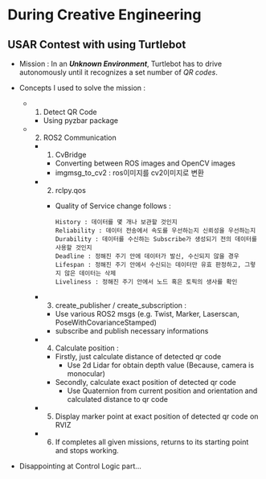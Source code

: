 # During Creative Engineering
## USAR Contest with using Turtlebot
- Mission : In an ***Unknown Environment***, Turtlebot has to drive autonomously until it recognizes a set number of *QR codes*.

- Concepts I used to solve the mission :
    - 1. Detect QR Code
        - Using pyzbar package

    - 2. ROS2 Communication
        - 1. CvBridge
            - Converting between ROS images and OpenCV images
            - imgmsg_to_cv2 : ros이미지를 cv2이미지로 변환
        
        - 2. rclpy.qos
            - Quality of Service change follows :

                ```
                History : 데이터를 몇 개나 보관할 것인지
                Reliability : 데이터 전송에서 속도를 우선하는지 신뢰성을 우선하는지
                Durability : 데이터를 수신하는 Subscribe가 생성되기 전의 데이터를 사용할 것인지
                Deadline : 정해진 주기 안에 데이터가 발신, 수신되지 않을 경우
                Lifespan : 정해진 주기 안에서 수신되는 데이터만 유효 판정하고, 그렇지 않은 데이터는 삭제
                Liveliness : 정해진 주기 안에서 노드 혹은 토픽의 생사를 확인
                ```
        
        - 3. create_publisher / create_subscription :
            - Use various ROS2 msgs (e.g. Twist, Marker, Laserscan, PoseWithCovarianceStamped)
            - subscribe and publish necessary informations
        
        - 4. Calculate position :
            - Firstly, just calculate distance of detected qr code
                - Use 2d Lidar for obtain depth value (Because, camera is monocular)
            - Secondly, calculate exact position of detected qr code
                - Use Quaternion from current position and orientation and calculated distance to qr code
        
        - 5. Display marker point at exact position of detected qr code on RVIZ

        - 6. If completes all given missions, returns to its starting point and stops working.

- Disappointing at Control Logic part...
